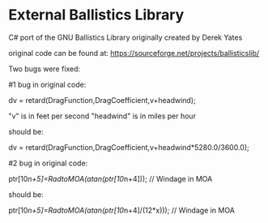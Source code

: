 # External Ballistics Library
C# port of the GNU Ballistics Library originally created by Derek Yates

original code can be found at:
https://sourceforge.net/projects/ballisticslib/

Two bugs were fixed:

#1 bug in original code:

dv = retard(DragFunction,DragCoefficient,v+headwind);

"v" is in feet per second
"headwind" is in miles per hour

should be:

dv = retard(DragFunction,DragCoefficient,v+headwind*5280.0/3600.0);

#2 bug in original code:

ptr[10*n+5]=RadtoMOA(atan(ptr[10*n+4])); // Windage in MOA

should be:

ptr[10*n+5]=RadtoMOA(atan(ptr[10*n+4]/(12*x))); // Windage in MOA
